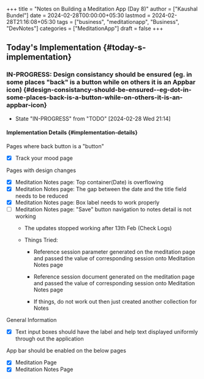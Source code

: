 +++
title = "Notes on Building a Meditation App (Day 8)"
author = ["Kaushal Bundel"]
date = 2024-02-28T00:00:00+05:30
lastmod = 2024-02-28T21:16:08+05:30
tags = ["business", "meditationapp", "Business", "DevNotes"]
categories = ["MeditationApp"]
draft = false
+++

## Today's Implementation {#today-s-implementation}


### <span class="org-todo todo IN_PROGRESS">IN-PROGRESS</span>: Design consistancy should be ensured (eg. in some places "back" is a button while on others it is an Appbar icon) {#design-consistancy-should-be-ensured--eg-dot-in-some-places-back-is-a-button-while-on-others-it-is-an-appbar-icon}

-   State "IN-PROGRESS" from "TODO"       <span class="timestamp-wrapper"><span class="timestamp">[2024-02-28 Wed 21:14]</span></span>


#### Implementation Details {#implementation-details}

Pages where back button is a "button"

-   [x] Track your mood page

Pages with design changes

-   [x] Meditation Notes page: Top container(Date) is overflowing
-   [x] Meditation Notes page: The gap between the date and the title field needs to be reduced
-   [x] Meditation Notes page: Box label needs to work properly
-   [ ] Meditation Notes page: "Save" button navigation to notes detail is not working
    -   The updates stopped working after 13th Feb (Check Logs)

    -   Things Tried:
        -   Reference session parameter generated on the meditation page and passed the value of corresponding session onto Meditation Notes page

        -   Reference session document generated on the meditation page and passed the value of corresponding session onto Meditation Notes page

        -   If things, do not work out then just created another collection for Notes

General Information

- [x] Text input boxes should have the label and help text displayed uniformly through out the application

App bar should be enabled on the below pages

- [x] Meditation Page
- [x] Meditation Notes Page
